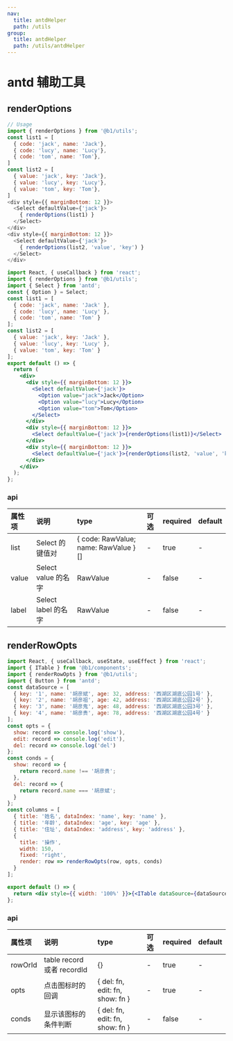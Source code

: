 ```yaml
---
nav:
  title: antdHelper
  path: /utils
group:
  title: antdHelper
  path: /utils/antdHelper
---
```


# antd 辅助工具

## renderOptions

```js
// Usage
import { renderOptions } from '@b1/utils';
const list1 = [
  { code: 'jack', name: 'Jack'},
  { code: 'lucy', name: 'Lucy'},
  { code: 'tom', name: 'Tom'},
]
const list2 = [
  { value: 'jack', key: 'Jack'},
  { value: 'lucy', key: 'Lucy'},
  { value: 'tom', key: 'Tom'},
]
<div style={{ marginBottom: 12 }}>
  <Select defaultValue={'jack'}>
    { renderOptions(list1) }
  </Select>
</div>
<div style={{ marginBottom: 12 }}>
  <Select defaultValue={'jack'}>
    { renderOptions(list2, 'value', 'key') }
  </Select>
</div>
```

```jsx
import React, { useCallback } from 'react';
import { renderOptions } from '@b1/utils';
import { Select } from 'antd';
const { Option } = Select;
const list1 = [
  { code: 'jack', name: 'Jack' },
  { code: 'lucy', name: 'Lucy' },
  { code: 'tom', name: 'Tom' }
];
const list2 = [
  { value: 'jack', key: 'Jack' },
  { value: 'lucy', key: 'Lucy' },
  { value: 'tom', key: 'Tom' }
];
export default () => {
  return (
    <div>
      <div style={{ marginBottom: 12 }}>
        <Select defaultValue={'jack'}>
          <Option value="jack">Jack</Option>
          <Option value="lucy">Lucy</Option>
          <Option value="tom">Tom</Option>
        </Select>
      </div>
      <div style={{ marginBottom: 12 }}>
        <Select defaultValue={'jack'}>{renderOptions(list1)}</Select>
      </div>
      <div style={{ marginBottom: 12 }}>
        <Select defaultValue={'jack'}>{renderOptions(list2, 'value', 'key')}</Select>
      </div>
    </div>
  );
};
```

### api

| 属性项 | 说明                | type                                 | 可选 | required | default |
| :----- | :------------------ | :----------------------------------- | :--- | :------- | :------ |
| list   | Select 的键值对     | { code: RawValue; name: RawValue }[] | -    | true     | -       |
| value  | Select value 的名字 | RawValue                             | -    | false    | -       |
| label  | Select label 的名字 | RawValue                             | -    | false    | -       |

## renderRowOpts

```jsx
import React, { useCallback, useState, useEffect } from 'react';
import { ITable } from '@b1/components';
import { renderRowOpts } from '@b1/utils';
import { Button } from 'antd';
const dataSource = [
  { key: '1', name: '胡彦斌', age: 32, address: '西湖区湖底公园1号' },
  { key: '2', name: '胡彦祖', age: 42, address: '西湖区湖底公园2号' },
  { key: '3', name: '胡彦鬼', age: 48, address: '西湖区湖底公园3号' },
  { key: '4', name: '胡彦贵', age: 78, address: '西湖区湖底公园4号' }
];
const opts = {
  show: record => console.log('show'),
  edit: record => console.log('edit'),
  del: record => console.log('del')
};
const conds = {
  show: record => {
    return record.name !== '胡彦贵';
  },
  del: record => {
    return record.name === '胡彦斌';
  }
};
const columns = [
  { title: '姓名', dataIndex: 'name', key: 'name' },
  { title: '年龄', dataIndex: 'age', key: 'age' },
  { title: '住址', dataIndex: 'address', key: 'address' },
  {
    title: '操作',
    width: 150,
    fixed: 'right',
    render: row => renderRowOpts(row, opts, conds)
  }
];

export default () => {
  return <div style={{ width: '100%' }}>{<ITable dataSource={dataSource} columns={columns} />}</div>;
};
```

### api

| 属性项  | 说明                       | type                            | 可选 | required | default |
| :------ | :------------------------- | :------------------------------ | :--- | :------- | :------ |
| rowOrId | table record 或者 recordId | {}                              | -    | true     | -       |
| opts    | 点击图标时的回调           | { del: fn, edit: fn, show: fn } | -    | true     | -       |
| conds   | 显示该图标的条件判断       | { del: fn, edit: fn, show: fn } | -    | false    | -       |
